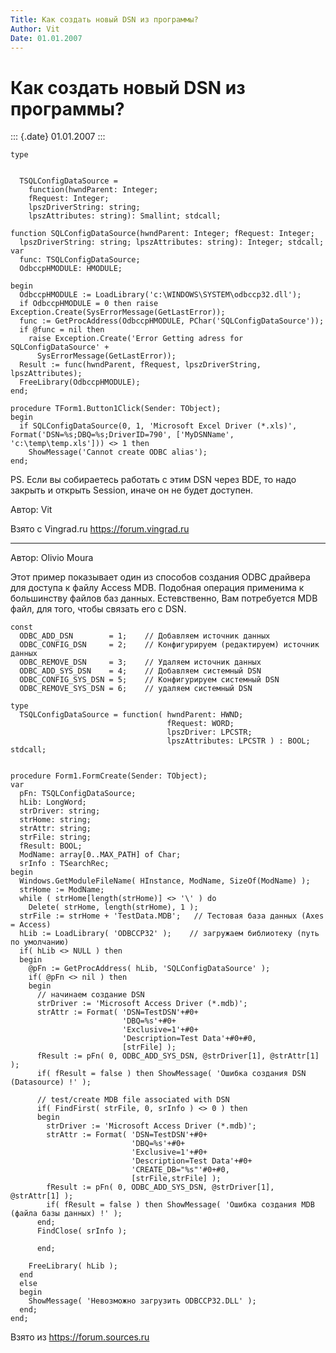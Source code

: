 ```yaml
---
Title: Как создать новый DSN из программы?
Author: Vit
Date: 01.01.2007
---
```



Как создать новый DSN из программы?
===================================

::: {.date}
01.01.2007
:::

    type

     
      TSQLConfigDataSource =
        function(hwndParent: Integer;
        fRequest: Integer;
        lpszDriverString: string;
        lpszAttributes: string): Smallint; stdcall;
     
    function SQLConfigDataSource(hwndParent: Integer; fRequest: Integer;
      lpszDriverString: string; lpszAttributes: string): Integer; stdcall;
    var
      func: TSQLConfigDataSource;
      OdbccpHMODULE: HMODULE;
     
    begin
      OdbccpHMODULE := LoadLibrary('c:\WINDOWS\SYSTEM\odbccp32.dll');
      if OdbccpHMODULE = 0 then raise Exception.Create(SysErrorMessage(GetLastError));
      func := GetProcAddress(OdbccpHMODULE, PChar('SQLConfigDataSource'));
      if @func = nil then
        raise Exception.Create('Error Getting adress for SQLConfigDataSource' +
          SysErrorMessage(GetLastError));
      Result := func(hwndParent, fRequest, lpszDriverString, lpszAttributes);
      FreeLibrary(OdbccpHMODULE);
    end;
     
    procedure TForm1.Button1Click(Sender: TObject);
    begin
      if SQLConfigDataSource(0, 1, 'Microsoft Excel Driver (*.xls)', Format('DSN=%s;DBQ=%s;DriverID=790', ['MyDSNName', 'c:\temp\temp.xls'])) <> 1 then
        ShowMessage('Cannot create ODBC alias');
    end;

PS. Ecли вы собираетесь работать с этим DSN через BDE, то надо закрыть и
открыть Session, иначе он не будет доступен.

Автор: Vit

Взято с Vingrad.ru <https://forum.vingrad.ru>

------------------------------------------------------------------------

Автор: Olivio Moura

Этот пример показывает один из способов создания ODBC драйвера для
доступа к файлу Access MDB. Подобная операция применима к большинству
файлов баз данных. Естевственно, Вам потребуется MDB файл, для того,
чтобы связать его с DSN.

    const 
      ODBC_ADD_DSN        = 1;    // Добавляем источник данных 
      ODBC_CONFIG_DSN     = 2;    // Конфигурируем (редактируем) источник данных 
      ODBC_REMOVE_DSN     = 3;    // Удаляем источник данных 
      ODBC_ADD_SYS_DSN    = 4;    // Добавляем системный DSN 
      ODBC_CONFIG_SYS_DSN = 5;    // Конфигурируем системный DSN 
      ODBC_REMOVE_SYS_DSN = 6;    // удаляем системный DSN 
     
    type 
      TSQLConfigDataSource = function( hwndParent: HWND; 
                                       fRequest: WORD; 
                                       lpszDriver: LPCSTR; 
                                       lpszAttributes: LPCSTR ) : BOOL; stdcall; 
     
     
    procedure Form1.FormCreate(Sender: TObject); 
    var 
      pFn: TSQLConfigDataSource; 
      hLib: LongWord; 
      strDriver: string; 
      strHome: string; 
      strAttr: string; 
      strFile: string; 
      fResult: BOOL; 
      ModName: array[0..MAX_PATH] of Char; 
      srInfo : TSearchRec; 
    begin 
      Windows.GetModuleFileName( HInstance, ModName, SizeOf(ModName) ); 
      strHome := ModName; 
      while ( strHome[length(strHome)] <> '\' ) do 
        Delete( strHome, length(strHome), 1 ); 
      strFile := strHome + 'TestData.MDB';   // Тестовая база данных (Axes = Access) 
      hLib := LoadLibrary( 'ODBCCP32' );    // загружаем библиотеку (путь по умолчанию) 
      if( hLib <> NULL ) then 
      begin 
        @pFn := GetProcAddress( hLib, 'SQLConfigDataSource' ); 
        if( @pFn <> nil ) then 
        begin 
          // начинаем создание DSN 
          strDriver := 'Microsoft Access Driver (*.mdb)'; 
          strAttr := Format( 'DSN=TestDSN'+#0+ 
                             'DBQ=%s'+#0+ 
                             'Exclusive=1'+#0+ 
                             'Description=Test Data'+#0+#0, 
                             [strFile] ); 
          fResult := pFn( 0, ODBC_ADD_SYS_DSN, @strDriver[1], @strAttr[1] ); 
          if( fResult = false ) then ShowMessage( 'Ошибка создания DSN (Datasource) !' ); 
     
          // test/create MDB file associated with DSN 
          if( FindFirst( strFile, 0, srInfo ) <> 0 ) then 
          begin 
            strDriver := 'Microsoft Access Driver (*.mdb)'; 
            strAttr := Format( 'DSN=TestDSN'+#0+ 
                               'DBQ=%s'+#0+ 
                               'Exclusive=1'+#0+ 
                               'Description=Test Data'+#0+ 
                               'CREATE_DB="%s"'#0+#0, 
                               [strFile,strFile] ); 
            fResult := pFn( 0, ODBC_ADD_SYS_DSN, @strDriver[1], @strAttr[1] ); 
            if( fResult = false ) then ShowMessage( 'Ошибка создания MDB (файла базы данных) !' ); 
          end; 
          FindClose( srInfo ); 
     
          end; 
     
        FreeLibrary( hLib ); 
      end 
      else 
      begin 
        ShowMessage( 'Невозможно загрузить ODBCCP32.DLL' ); 
      end; 
    end;

Взято из <https://forum.sources.ru>
